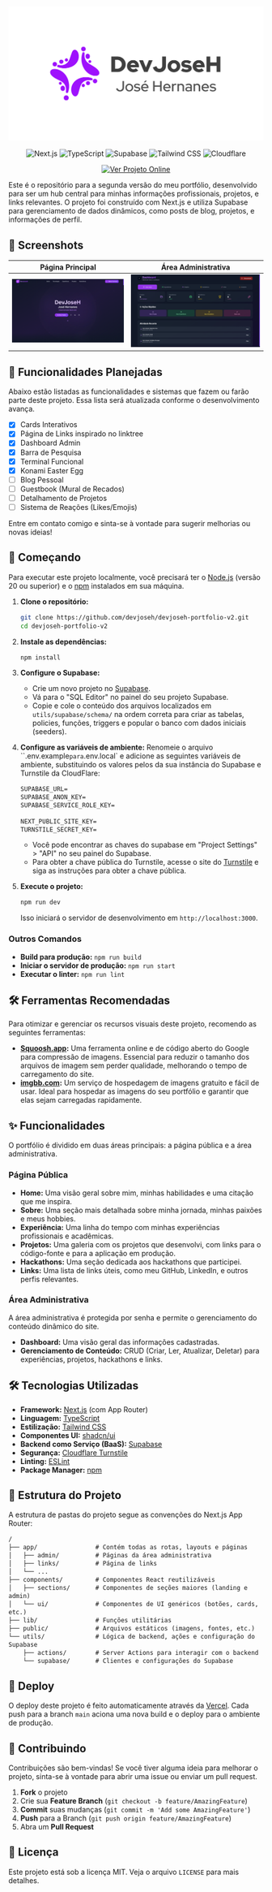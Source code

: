 ![Banner](./public/banner.png)

<p align="center">
  <img src="https://img.shields.io/badge/Next.js-000000?style=for-the-badge&logo=nextdotjs&logoColor=white" alt="Next.js"/>
  <img src="https://img.shields.io/badge/TypeScript-3178C6?style=for-the-badge&logo=typescript&logoColor=white" alt="TypeScript"/>
  <img src="https://img.shields.io/badge/Supabase-3FCF8E?style=for-the-badge&logo=supabase&logoColor=white" alt="Supabase"/>
  <img src="https://img.shields.io/badge/Tailwind_CSS-38B2AC?style=for-the-badge&logo=tailwind-css&logoColor=white" alt="Tailwind CSS"/>
   <img src="https://img.shields.io/badge/Cloudflare-F38020?style=for-the-badge&logo=cloudflare&logoColor=white" alt="Cloudflare"/>
</p>

<p align="center">
  <a href="https://devjoseh.com.br" target="_blank">
    <img src="https://img.shields.io/badge/Ver%20Projeto%20Online-25D366?style=for-the-badge" alt="Ver Projeto Online"/>
  </a>
</p>

Este é o repositório para a segunda versão do meu portfólio, desenvolvido para ser um hub central para minhas informações profissionais, projetos, e links relevantes. O projeto foi construído com Next.js e utiliza Supabase para gerenciamento de dados dinâmicos, como posts de blog, projetos, e informações de perfil.

## 📸 Screenshots

| Página Principal | Área Administrativa |
| :---: | :---: |
| ![Página Principal](./public/home_page.png) | ![Área Administrativa](./public/admin_page.png) |

## 🚧 Funcionalidades Planejadas

Abaixo estão listadas as funcionalidades e sistemas que fazem ou farão parte deste projeto. Essa lista será atualizada conforme o desenvolvimento avança.

- [x] Cards Interativos
- [x] Página de Links inspirado no linktree
- [x] Dashboard Admin
- [x] Barra de Pesquisa
- [x] Terminal Funcional
- [x] Konami Easter Egg
- [ ] Blog Pessoal
- [ ] Guestbook (Mural de Recados)
- [ ] Detalhamento de Projetos
- [ ] Sistema de Reações (Likes/Emojis)

Entre em contato comigo e sinta-se à vontade para sugerir melhorias ou novas ideias!

## 🚀 Começando

Para executar este projeto localmente, você precisará ter o [Node.js](https://nodejs.org/) (versão 20 ou superior) e o [npm](https://www.npmjs.com/) instalados em sua máquina.

1. **Clone o repositório:**
   ```bash
   git clone https://github.com/devjoseh/devjoseh-portfolio-v2.git
   cd devjoseh-portfolio-v2
   ```

2. **Instale as dependências:**
   ```bash
   npm install
   ```

3. **Configure o Supabase:**
   - Crie um novo projeto no [Supabase](https://supabase.com/).
   - Vá para o "SQL Editor" no painel do seu projeto Supabase.
   - Copie e cole o conteúdo dos arquivos localizados em `utils/supabase/schema/` na ordem correta para criar as tabelas, policies, funções, triggers e popular o banco com dados iniciais (seeders).

4. **Configure as variáveis de ambiente:**
   Renomeie o arquivo ``.env.example` para `.env.local` e adicione as seguintes variáveis de ambiente, substituindo os valores pelos da sua instância do Supabase e Turnstile da CloudFlare:
   ```env
   SUPABASE_URL=
   SUPABASE_ANON_KEY=
   SUPABASE_SERVICE_ROLE_KEY=

   NEXT_PUBLIC_SITE_KEY=
   TURNSTILE_SECRET_KEY=
   ```
   - Você pode encontrar as chaves do supabase em "Project Settings" > "API" no seu painel do Supabase.
   - Para obter a chave pública do Turnstile, acesse o site do [Turnstile](https://www.cloudflare.com/pt-br/application-services/products/turnstile/) e siga as instruções para obter a chave pública.

5. **Execute o projeto:**
   ```bash
   npm run dev
   ```
   Isso iniciará o servidor de desenvolvimento em `http://localhost:3000`.

### Outros Comandos

- **Build para produção:** `npm run build`
- **Iniciar o servidor de produção:** `npm run start`
- **Executar o linter:** `npm run lint`

## 🛠️ Ferramentas Recomendadas

Para otimizar e gerenciar os recursos visuais deste projeto, recomendo as seguintes ferramentas:

- **[Squoosh.app](https://squoosh.app/):** Uma ferramenta online e de código aberto do Google para compressão de imagens. Essencial para reduzir o tamanho dos arquivos de imagem sem perder qualidade, melhorando o tempo de carregamento do site.
- **[imgbb.com](https://imgbb.com/):** Um serviço de hospedagem de imagens gratuito e fácil de usar. Ideal para hospedar as imagens do seu portfólio e garantir que elas sejam carregadas rapidamente.

## ✨ Funcionalidades

O portfólio é dividido em duas áreas principais: a página pública e a área administrativa.

### Página Pública

- **Home:** Uma visão geral sobre mim, minhas habilidades e uma citação que me inspira.
- **Sobre:** Uma seção mais detalhada sobre minha jornada, minhas paixões e meus hobbies.
- **Experiência:** Uma linha do tempo com minhas experiências profissionais e acadêmicas.
- **Projetos:** Uma galeria com os projetos que desenvolvi, com links para o código-fonte e para a aplicação em produção.
- **Hackathons:** Uma seção dedicada aos hackathons que participei.
- **Links:** Uma lista de links úteis, como meu GitHub, LinkedIn, e outros perfis relevantes.

### Área Administrativa

A área administrativa é protegida por senha e permite o gerenciamento do conteúdo dinâmico do site.

- **Dashboard:** Uma visão geral das informações cadastradas.
- **Gerenciamento de Conteúdo:** CRUD (Criar, Ler, Atualizar, Deletar) para experiências, projetos, hackathons e links.

## 🛠️ Tecnologias Utilizadas

- **Framework:** [Next.js](https://nextjs.org/) (com App Router)
- **Linguagem:** [TypeScript](https://www.typescriptlang.org/)
- **Estilização:** [Tailwind CSS](https://tailwindcss.com/)
- **Componentes UI:** [shadcn/ui](https://ui.shadcn.com/)
- **Backend como Serviço (BaaS):** [Supabase](https://supabase.io/)
- **Segurança:** [Cloudflare Turnstile](https://www.cloudflare.com/products/turnstile/)
- **Linting:** [ESLint](https://eslint.org/)
- **Package Manager:** [npm](https://www.npmjs.com/)

## 📂 Estrutura do Projeto

A estrutura de pastas do projeto segue as convenções do Next.js App Router:

```
/
├── app/                # Contém todas as rotas, layouts e páginas
│   ├── admin/          # Páginas da área administrativa
│   ├── links/          # Página de links
│   └── ...
├── components/         # Componentes React reutilizáveis
│   ├── sections/       # Componentes de seções maiores (landing e admin)
│   └── ui/             # Componentes de UI genéricos (botões, cards, etc.)
├── lib/                # Funções utilitárias
├── public/             # Arquivos estáticos (imagens, fontes, etc.)
└── utils/              # Lógica de backend, ações e configuração do Supabase
    ├── actions/        # Server Actions para interagir com o backend
    └── supabase/       # Clientes e configurações do Supabase
```

## 🚀 Deploy

O deploy deste projeto é feito automaticamente através da [Vercel](https://vercel.com/). Cada push para a branch `main` aciona uma nova build e o deploy para o ambiente de produção.

## 🤝 Contribuindo

Contribuições são bem-vindas! Se você tiver alguma ideia para melhorar o projeto, sinta-se à vontade para abrir uma issue ou enviar um pull request.

1. **Fork** o projeto
2. Crie sua **Feature Branch** (`git checkout -b feature/AmazingFeature`)
3. **Commit** suas mudanças (`git commit -m 'Add some AmazingFeature'`)
4. **Push** para a Branch (`git push origin feature/AmazingFeature`)
5. Abra um **Pull Request**

## 📄 Licença

Este projeto está sob a licença MIT. Veja o arquivo `LICENSE` para mais detalhes.
